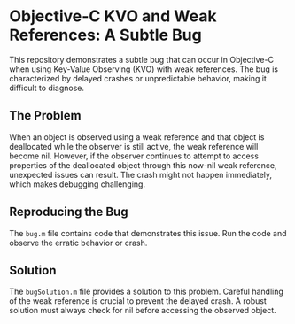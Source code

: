 # Objective-C KVO and Weak References: A Subtle Bug

This repository demonstrates a subtle bug that can occur in Objective-C when using Key-Value Observing (KVO) with weak references.  The bug is characterized by delayed crashes or unpredictable behavior, making it difficult to diagnose.

## The Problem

When an object is observed using a weak reference and that object is deallocated while the observer is still active, the weak reference will become nil. However, if the observer continues to attempt to access properties of the deallocated object through this now-nil weak reference, unexpected issues can result. The crash might not happen immediately, which makes debugging challenging.

## Reproducing the Bug

The `bug.m` file contains code that demonstrates this issue. Run the code and observe the erratic behavior or crash.

## Solution

The `bugSolution.m` file provides a solution to this problem.  Careful handling of the weak reference is crucial to prevent the delayed crash.  A robust solution must always check for nil before accessing the observed object.